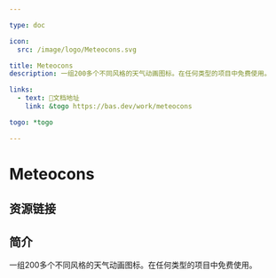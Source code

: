 ```yaml
---

type: doc

icon:
  src: /image/logo/Meteocons.svg

title: Meteocons
description: 一组200多个不同风格的天气动画图标。在任何类型的项目中免费使用。

links:
  - text: 📖文档地址
    link: &togo https://bas.dev/work/meteocons

togo: *togo

---
```


<ShowLogo />

# Meteocons

<ShowBreadcrumb />

## 资源链接

<ShowLinks />

## 简介

一组200多个不同风格的天气动画图标。在任何类型的项目中免费使用。
